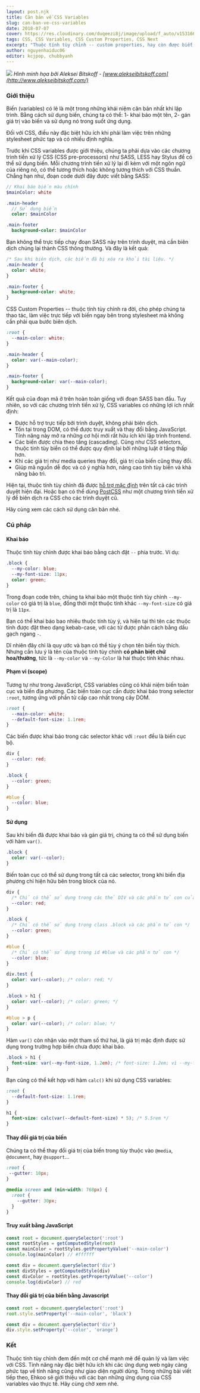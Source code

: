 ```yaml
---
layout: post.njk
title: Căn bản về CSS Variables
slug: can-ban-ve-css-variables
date: 2018-07-07
cover: https://res.cloudinary.com/duqeezi8j/image/upload/f_auto/v1531667456/ehkoo/fpTuJ9r_kuo40g.jpg
tags: CSS, CSS Variables, CSS Custom Properties, CSS Next
excerpt: "Thuộc tính tùy chỉnh -- custom properties, hay còn được biết đến với cái tên thông dụng CSS variables -- là một tính năng mới được giới thiệu gần đây, nhưng đã thay đổi mạnh mẽ cách quản lý và làm việc với các tập tin CSS."
author: nguyenhaiduc06
editor: kcjpop, chubbyanh
---
```

![](https://res.cloudinary.com/duqeezi8j/image/upload/f_auto/v1531667456/ehkoo/fpTuJ9r_kuo40g.jpg)
_Hình minh họa bởi Aleksei Bitskoff - [www.alekseibitskoff.com](http://www.alekseibitskoff.com/)_

### Giới thiệu

Biến (variables) có lẽ là một trong những khái niệm căn bản nhất khi lập trình. Bằng cách sử dụng biến, chúng ta có thể: 1- khai báo một tên, 2- gán giá trị vào biến và sử dụng nó trong suốt ứng dụng.

Đối với CSS, điều này đặc biệt hữu ích khi phải làm việc trên những stylesheet phức tạp và có nhiều định nghĩa.

Trước khi CSS variables được giới thiệu, chúng ta phải dựa vào các chương trình tiền xử lý CSS (CSS pre-processors) như SASS, LESS hay Stylus để có thể sử dụng biến. Mỗi chương trình tiền xử lý lại đi kèm với một ngôn ngữ của riêng nó, có thể tương thích hoặc không tương thích với CSS thuần. Chẳng hạn như, đoạn code dưới đây được viết bằng SASS:

```sass
// Khai báo biến màu chính
$mainColor: white

.main-header
  // Sử dụng biến
  color: $mainColor

.main-footer
  background-color: $mainColor
```

Bạn không thể trực tiếp chạy đoạn SASS này trên trình duyệt, mà cần biên dịch chúng lại thành CSS thông thường. Và đây là kết quả:

```css
/* Sau khi biên dịch, các biến đã bị xóa ra khỏi tài liệu. */
.main-header {
  color: white;
}

.main-footer {
  background-color: white;
}
```

CSS Custom Properties -- thuộc tính tùy chỉnh ra đời, cho phép chúng ta thao tác, làm việc trực tiếp với biến ngay bên trong stylesheet mà không cần phải qua bước biên dịch.

```css
:root {
  --main-color: white;
}

.main-header {
  color: var(--main-color);
}

.main-footer {
  background-color: var(--main-color);
}
```

Kết quả của đoạn mã ở trên hoàn toàn giống với đoạn SASS ban đầu. Tuy nhiên, so với các chương trình tiền xử lý, CSS variables có những lợi ích nhất định:

- Được hỗ trợ trực tiếp bởi trình duyệt, không phải biên dịch.
- Tồn tại trong DOM, có thể được truy xuất và thay đổi bằng JavaScript. Tính năng này mở ra những cơ hội mới rất hữu ích khi lập trình frontend.
- Các biến được chia theo tầng (cascading). Cũng như CSS selectors, thuộc tính tùy biển có thể được quy định lại bởi những luật ở tầng thấp hơn.
- Khi các giá trị như media queries thay đổi, giá trị của biến cũng thay đổi.
- Giúp mã nguồn dễ đọc và có ý nghĩa hơn, nâng cao tính tùy biến và khả năng bảo trì.

Hiện tại, thuộc tính tùy chỉnh đã được [hỗ trợ mặc định](https://caniuse.com/#feat=css-variables) trên tất cả các trình duyệt hiện đại. Hoặc bạn có thể dùng [PostCSS](https://github.com/postcss/postcss) như một chương trình tiền xử lý để biên dịch ra CSS cho các trình duyệt cũ.

Hãy cùng xem các cách sử dụng căn bản nhé.

### Cú pháp

#### Khai báo

Thuộc tính tùy chỉnh được khai báo bằng cách đặt `--` phía trước. Ví dụ:

```css
.block {
  --my-color: blue;
  --my-font-size: 11px;
  color: green;
}
```

Trong đoạn code trên, chúng ta khai báo một thuộc tính tùy chỉnh `--my-color` có giá trị là `blue`, đồng thời một thuộc tính khác `--my-font-size` có giá trị là `11px`.

Bạn có thể khai báo bao nhiêu thuộc tính tùy ý, và hiện tại thì tên các thuộc tính được đặt theo dạng kebab-case, với các từ được phân cách bằng dấu gạch ngang `-`.

Dĩ nhiên đây chỉ là quy ước và bạn có thể tùy ý chọn tên biến tùy thích. Nhưng cần lưu ý là tên của thuộc tính tùy chỉnh **có phân biệt chữ hoa/thường**, tức là `--my-color` và `--my-Color` là hai thuộc tính khác nhau.


#### Phạm vi (scope)

Tương tự như trong JavaScript, CSS variables cũng có khái niệm biến toàn cục và biến địa phương. Các biến toàn cục cần được khai báo trong selector `:root`, tương ứng với phần tử cấp cao nhất trong cây DOM.

```css
:root {
  --main-color: white;
  --default-font-size: 1.1rem;
}
```

Các biến được khai báo trong các selector khác với `:root` đều là biến cục bộ.

```css
div {
  --color: red;
}

.block {
  --color: green;
}

#blue {
  --color: blue;
}
```

#### Sử dụng

Sau khi biến đã được khai báo và gán giá trị, chúng ta có thể sử dụng biến với hàm `var()`.

```css
.block {
  color: var(--color);
}
```

Biến toàn cục có thể sử dụng trong tất cả các selector, trong khi biến địa phương chỉ hiện hữu bên trong block của nó.
```css
div {
  /* Chỉ có thể sử dụng trong các thẻ DIV và các phần tử con của nó */
  --color: red;
}

.block {
  /* Chỉ có thể sử dụng trong class .block và các phần tử con */
  --color: green;
}

#blue {
  /* Chỉ có thể sử dụng trong id #blue và các phần tử con */
  --color: blue;
}

div.test {
  color: var(--color); /* color: red; */
}

.block > h1 {
  color: var(--color); /* color: green; */
}

#blue > p {
  color: var(--color); /* color: blue; */
}
```

Hàm `var()` còn nhận vào một tham số thứ hai, là giá trị mặc định được sử dụng trong trường hợp biến chưa được khai báo.

```css
.block > h1 {
  font-size: var(--my-font-size, 1.2em); /* font-size: 1.2em; vì --my-font-size chưa được khai báo */
}
```

Bạn cũng có thể kết hợp với hàm `calc()` khi sử dụng CSS variables:

```css
:root {
  --default-font-size: 1.1rem;
}

h1 {
  font-size: calc(var(--default-font-size) * 5); /* 5.5rem */
}
```

#### Thay đổi giá trị của biến

Chúng ta có thể thay đổi giá trị của biến trong tùy thuộc vào `@media`, `@document`, hay `@support`...

```css
:root {
 --gutter: 10px;
}

@media screen and (min-width: 768px) {
  :root {
    --gutter: 30px;
  }
}
```

#### Truy xuất bằng JavaScript

```js
const root = document.querySelector(':root')
const rootStyles = getComputedStyle(root)
const mainColor = rootStyles.getPropertyValue('--main-color')
console.log(mainColor) // #ffffff

const div = document.querySelector('div')
const divStyles = getComputedStyle(div)
const divColor = rootStyles.getPropertyValue('--color')
console.log(divColor) // red
```

#### Thay đổi giá trị của biến bằng Javascript

```js
const root = document.querySelector(':root')
root.style.setProperty('--main-color', 'black')

const div = document.querySelector('div')
div.style.setProperty('--color', 'orange')
```

### Kết

Thuộc tính tùy chỉnh đem đến một cơ chế mạnh mẽ để quản lý và làm việc với CSS. Tính năng này đặc biệt hữu ích khi các ứng dụng web ngày càng phức tạp về tính năng cũng như giao diện người dùng. Trong những bài viết tiếp theo, Ehkoo sẽ giới thiệu với các bạn những ứng dụng của CSS variables vào thực tế. Hãy cùng chờ xem nhé.
